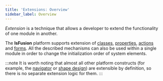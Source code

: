 ```yaml
---
title: 'Extensions: Overview'
sidebar_label: Overview
---
```


*Extension* is a technique that allows a developer to extend the functionality of one module in another. 

The **lsFusion** platform supports extension of [classes](Class_extension.md), [properties](Property_extension.md), [actions](Action_extension.md) and [forms](Form_extension.md). All the described mechanisms can also be used within a single module in order to change the initialization order of system elements. 


:::note
It is worth noting that almost all other platform constructs (for example, the [navigator](Navigator.md) or [shape design](Form_design.md)) are extensible by definition, so there is no separate extension logic for them.
:::
